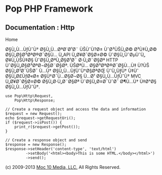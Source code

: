 Pop PHP Framework
=================

Documentation : Http
--------------------

Home

Ø§Ù„Ù…ÙƒÙˆÙ† Ø§Ù„Ù…ØªØ´Ø¹Ø¨ ÙŠÙˆÙ?Ø± ÙˆØ³ÙŠÙ„Ø© Ø³Ù‡Ù„Ø©
Ø§Ù„Ø§Ø³ØªØ®Ø¯Ø§Ù… Ù„API Ù„Ø¥Ø¯Ø§Ø±Ø© ÙˆØ§Ù„ÙˆØµÙˆÙ„ Ø¥Ù„ÙŠÙ‡Ø§
ÙˆØ§Ù„ØªÙ„Ø§Ø¹Ø¨ Ø·Ù„Ø¨Ø§Øª HTTP ÙˆØ§Ù„Ø§Ø³ØªØ¬Ø§Ø¨Ø§Øª. ÙŠØªÙ…
Ø§Ø³ØªØ®Ø¯Ø§Ù…Ù‡ Ù?ÙŠ Ø§Ù„Ø¹Ø¯ÙŠØ¯ Ù…Ù† Ø§Ù„Ù…ÙƒÙˆÙ†Ø§ØªØŒ ÙˆÙ„ÙƒÙ† Ù‡Ùˆ
Ø§Ù„Ø£ÙƒØ«Ø± Ø§Ù†Ø¯Ù…Ø§Ø¬Ø§ Ù…Ø¹ Ø§Ù„Ù…ÙƒÙˆÙ† MVC Ù„Ø¥Ø¯Ø§Ø±Ø©
Ø§Ù„Ø·Ù„Ø¨Ø§Øª ÙˆØ§Ù„Ø±Ø¯ÙˆØ¯ Ø¶Ù…Ù† Ù‡Ø°Ø§ Ø§Ù„Ù…ÙƒÙˆÙ†.

    use Pop\Http\Request,
        Pop\Http\Response;

    // Create a request object and access the data and information
    $request = new Request();
    echo $request->getRequestUri();
    if ($request->isPost()) {
        print_r($request->getPost());
    }

    // Create a response object and send
    $response = new Response();
    $response->setHeader('content-type', 'text/html')
             ->setBody('<html><body>This is some HTML.</body></html>')
             ->send();

\(c) 2009-2013 [Moc 10 Media, LLC.](http://www.moc10media.com) All
Rights Reserved.
